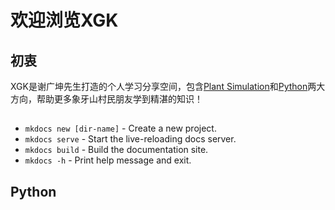 # 欢迎浏览XGK

## 初衷
XGK是谢广坤先生打造的个人学习分享空间，包含[Plant Simulation](https://baike.baidu.com/item/Tecnomatix%20Plant%20Simulation/7728434)和[Python](https://baike.baidu.com/item/Python/407313?fr=aladdin)两大方向，帮助更多象牙山村民朋友学到精湛的知识！

## 
* `mkdocs new [dir-name]` - Create a new project.
* `mkdocs serve` - Start the live-reloading docs server.
* `mkdocs build` - Build the documentation site.
* `mkdocs -h` - Print help message and exit.

## Python
